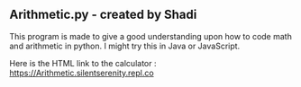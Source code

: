 ## Arithmetic.py - created by Shadi
This program is made to give a good understanding upon how to code math and arithmetic in python.
I might try this in Java or JavaScript.

Here is the HTML link to the calculator : https://Arithmetic.silentserenity.repl.co

